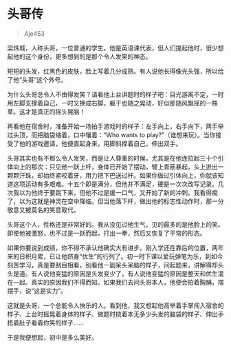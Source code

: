 # 头哥传

> Aje453

梁炜城，人称头哥，一位普通的学生。他是英语课代表，但人们提起他时，很少想起他的这个身份，更多想到的是那个令人发笑的神态。

短短的头发，红黑色的皮肤，脸上写着几分成熟。有人说他长得像光头强，所以给了他“头哥”这个外号。

为什么头哥总令人不由得发笑？请看他上台讲题时的样子吧：目光游离不定，一时用左脚支撑着自己，一时又换成右脚，躯干也随之晃动，好似那随风飘摇的一株草。这才是真正的摇头晃脑！

再看他在宿舍时，准备开始一场拍手游戏时的样子：左手向上，右手向下，两手举过头顶，而把脑袋缩着，口中嚷着：“Who wants to play?”（谁想来玩）。当你接受了他的游戏邀请，他便直起身来，用脚斜撑着自己，伸出双手。

头哥其实也有不那么令人发笑，而是让人尊重的时候，尤其是在他连拉起三十个引体向上的那次：只见他一跃上杆，身体已开始了摆动，臂上青筋暴起，头上迸出一颗颗汗珠，却始终紧咬着牙，用力把下巴送过杆。如果你做过引体向上，你就该知道这项运动有多艰难。十五个即是满分，但他并不满足，硬是一次次改写记录。几次我以为他终于要跳下来，但他不过是缓一口气，又开始了新的冲刺。我看得痴了，以为这就是神灵在空中降临。但当他落下杆，做出他的标志性动作时，那一分敬意又被莫名的笑意取代。

头哥这个人，性格还是非常好的。我从没见过他生气，见的最多的是他脸上的笑。即使他被激怒，也不过是一跃而起，打出一拳，然后又恢复了平常的形态。

如果你要说到成绩，你不得不承认他确实大有进步。刚入学还在靠后的位置，两年来的日积月累，已让他跻身“优生”的行列了。初一时下课以爱玩弹笔为乐，到如今刻苦学习，真是要刮目相看。别看他一副呆头呆脑的样子，问起题来，讲解得却头头是道。有人说他变猛的原因是头发变少了，有人说他变猛的原因是整天和优生混在一起。真实的原因我们不得而知。如果我们去问头哥本人，他便会拍着胸脯，摆摆手，说“这是实力”。

这就是头哥，一个总能令人快乐的人。看到他，我又想起他高举着手掌闯入宿舍的样子、上台时摇晃着身体的样子、做题时挠着本无多少头发的脑袋的样子、伸出手捂着肚子看着你笑的样子……

于是我便想起，初中是多么美好。
